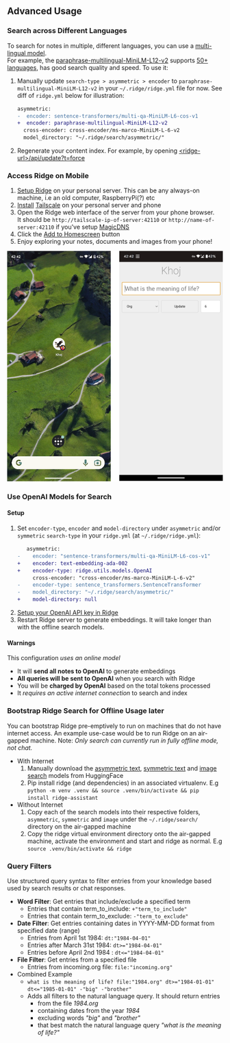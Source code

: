 
## Advanced Usage
### Search across Different Languages
To search for notes in multiple, different languages, you can use a [multi-lingual model](https://www.sbert.net/docs/pretrained_models.html#multi-lingual-models).<br />
For example, the [paraphrase-multilingual-MiniLM-L12-v2](https://huggingface.co/sentence-transformers/paraphrase-multilingual-MiniLM-L12-v2) supports [50+ languages](https://www.sbert.net/docs/pretrained_models.html#:~:text=we%20used%20the%20following%2050%2B%20languages), has good search quality and speed. To use it:
1. Manually update `search-type > asymmetric > encoder` to `paraphrase-multilingual-MiniLM-L12-v2` in your `~/.ridge/ridge.yml` file for now. See diff of `ridge.yml` below for illustration:

    ```diff
    asymmetric:
    -  encoder: sentence-transformers/multi-qa-MiniLM-L6-cos-v1
    +  encoder: paraphrase-multilingual-MiniLM-L12-v2
      cross-encoder: cross-encoder/ms-marco-MiniLM-L-6-v2
      model_directory: "~/.ridge/search/asymmetric/"
    ```

2. Regenerate your content index. For example, by opening [\<ridge-url\>/api/update?t=force](http://localhost:42110/api/update?t=force)

### Access Ridge on Mobile
1. [Setup Ridge](/#/setup) on your personal server. This can be any always-on machine, i.e an old computer, RaspberryPi(?) etc
2. [Install](https://tailscale.com/kb/installation/) [Tailscale](tailscale.com/) on your personal server and phone
3. Open the Ridge web interface of the server from your phone browser.<br /> It should be `http://tailscale-ip-of-server:42110` or `http://name-of-server:42110` if you've setup [MagicDNS](https://tailscale.com/kb/1081/magicdns/)
4. Click the [Add to Homescreen](https://developer.mozilla.org/en-US/docs/Web/Progressive_web_apps/Add_to_home_screen) button
5. Enjoy exploring your notes, documents and images from your phone!

![](./assets/ridge_pwa_android.png?)

### Use OpenAI Models for Search
#### Setup
1. Set `encoder-type`, `encoder` and `model-directory` under `asymmetric` and/or `symmetric` `search-type` in your `ridge.yml` (at `~/.ridge/ridge.yml`):
   ```diff
      asymmetric:
   -    encoder: "sentence-transformers/multi-qa-MiniLM-L6-cos-v1"
   +    encoder: text-embedding-ada-002
   +    encoder-type: ridge.utils.models.OpenAI
        cross-encoder: "cross-encoder/ms-marco-MiniLM-L-6-v2"
   -    encoder-type: sentence_transformers.SentenceTransformer
   -    model_directory: "~/.ridge/search/asymmetric/"
   +    model-directory: null
   ```
2. [Setup your OpenAI API key in Ridge](/#/chat?id=setup)
3. Restart Ridge server to generate embeddings. It will take longer than with the offline search models.

#### Warnings
  This configuration *uses an online model*
  - It will **send all notes to OpenAI** to generate embeddings
  - **All queries will be sent to OpenAI** when you search with Ridge
  - You will be **charged by OpenAI** based on the total tokens processed
  - It *requires an active internet connection* to search and index

### Bootstrap Ridge Search for Offline Usage later

You can bootstrap Ridge pre-emptively to run on machines that do not have internet access. An example use-case would be to run Ridge on an air-gapped machine.
Note: *Only search can currently run in fully offline mode, not chat.*

- With Internet
  1. Manually download the [asymmetric text](https://huggingface.co/sentence-transformers/multi-qa-MiniLM-L6-cos-v1), [symmetric text](https://huggingface.co/sentence-transformers/all-MiniLM-L6-v2) and [image search](https://huggingface.co/sentence-transformers/clip-ViT-B-32) models from HuggingFace
  2. Pip install ridge (and dependencies) in an associated virtualenv. E.g `python -m venv .venv && source .venv/bin/activate && pip install ridge-assistant`
- Without Internet
  1. Copy each of the search models into their respective folders, `asymmetric`, `symmetric` and `image` under the `~/.ridge/search/` directory on the air-gapped machine
  2. Copy the ridge virtual environment directory onto the air-gapped machine, activate the environment and start and ridge as normal. E.g `source .venv/bin/activate && ridge`

### Query Filters

Use structured query syntax to filter entries from your knowledge based used by search results or chat responses.

- **Word Filter**: Get entries that include/exclude a specified term
  - Entries that contain term_to_include: `+"term_to_include"`
  - Entries that contain term_to_exclude: `-"term_to_exclude"`
- **Date Filter**: Get entries containing dates in YYYY-MM-DD format from specified date (range)
  - Entries from April 1st 1984: `dt:"1984-04-01"`
  - Entries after March 31st 1984: `dt>="1984-04-01"`
  - Entries before April 2nd 1984 : `dt<="1984-04-01"`
- **File Filter**: Get entries from a specified file
  - Entries from incoming.org file: `file:"incoming.org"`
- Combined Example
  - `what is the meaning of life? file:"1984.org" dt>="1984-01-01" dt<="1985-01-01" -"big" -"brother"`
  - Adds all filters to the natural language query. It should return entries
    - from the file *1984.org*
    - containing dates from the year *1984*
    - excluding words *"big"* and *"brother"*
    - that best match the natural language query *"what is the meaning of life?"*
